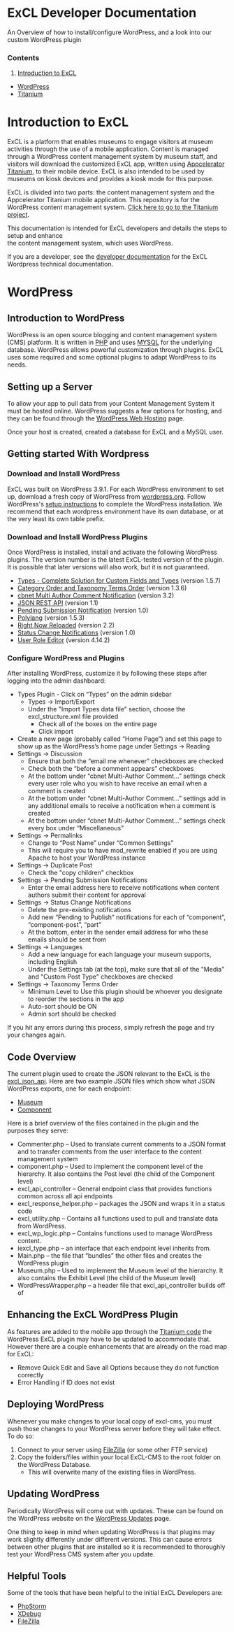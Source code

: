 # ExCL Developer Documentation #
An Overview of how to install/configure WordPress, and a look into our custom WordPress plugin

### Contents ###

1. [Introduction to ExCL](#exclIntro)
- [WordPress](#wordpress)
- [Titanium](https://github.com/cmhouston/excl-mobile#titanium)


# <a name="exclIntro"></a> Introduction to ExCL #
ExCL is a platform that enables museums to engage visitors at museum activities through the use of 
a mobile application. Content is managed through a WordPress content management system by museum 
staff, and visitors will download the customized ExCL app, written using [Appcelerator Titanium](http://www.appcelerator.com/titanium/), 
to their mobile device. ExCL is also intended to be used by museums on kiosk devices and provides 
a kiosk mode for this purpose.

ExCL is divided into two parts: the content management system and the Appcelerator Titanium mobile application. This repository is for the WordPress content management system. [Click here to go to the Titanium project](https://github.com/cmhouston/excl-mobile).

This documentation is intended for ExCL developers and details the steps to setup and enhance  
the content management system, which uses WordPress.

If you are a developer, see the [developer documentation](docs/developerDocs.md) for the ExCL Wordpress technical documentation.

# <a name="wordpress"></a> WordPress #

## Introduction to WordPress ##
WordPress is an open source blogging and content management system (CMS) platform. It is written in 
[PHP](https://php.net/) and uses [MYSQL](http://www.mysql.com/) for the underlying database. WordPress allows powerful customization through plugins. 
ExCL uses some required and some optional plugins to adapt WordPress to its needs.

## Setting up a Server ##

To allow your app to pull data from your Content Management System it must be hosted online. WordPress suggests a few options for hosting, and they can be found through the [WordPress Web Hosting](http://wordpress.org/hosting/) page.

Once your host is created, created a database for ExCL and a MySQL user.

## Getting started With Wordpress ##

### Download and Install WordPress ###
ExCL was built on WordPress 3.9.1. For each WordPress environment to set up, download a fresh copy of 
WordPress from [wordpress.org](http://www.wordpress.org). Follow WordPress's [setup instructions](http://codex.wordpress.org/Installing_WordPress) to complete the WordPress installation. We recommend 
that each wordpress environment have its own database, or at the very least its own table prefix.

### Download and Install WordPress Plugins ###
Once WordPress is installed, install and activate the following WordPress plugins. The version number is the latest 
ExCL-tested version of the plugin. It is possible that later versions will also work, but it is not guaranteed.

* [Types - Complete Solution for Custom Fields and Types](http://wordpress.org/plugins/types/) (version 1.5.7)
* [Category Order and Taxonomy Terms Order](https://wordpress.org/plugins/taxonomy-terms-order/) (version 1.3.6)
* [cbnet Multi Author Comment Notification](http://wordpress.org/plugins/cbnet-multi-author-comment-notification/) (version 3.2)
* [JSON REST API](https://wordpress.org/plugins/json-rest-api/) (version 1.1)
* [Pending Submission Notification](https://wordpress.org/plugins/pending-submission-notifications/) (version 1.0)
* [Polylang](http://wordpress.org/plugins/polylang/) (version 1.5.3)
* [Right Now Reloaded](https://wordpress.org/plugins/right-now-reloaded/) (version 2.2)
* [Status Change Notifications](https://wordpress.org/plugins/status-change-notifications/) (version 1.0)
* [User Role Editor](https://wordpress.org/plugins/user-role-editor/) (version 4.14.2)





### Configure WordPress and Plugins ###
After installing WordPress, customize it by following these steps after logging into the admin dashboard:

* Types Plugin - Click on “Types” on the admin sidebar
    * Types -> Import/Export
    * Under the "Import Types data file" section, choose the excl_structure.xml file provided
    	* Check all of the boxes on the entire page
    	* Click import
* Create a new page (probably called “Home Page”) and set this page to show up as the WordPress’s home page under Settings -> Reading
* Settings -> Discussion
    * Ensure that both the “email me whenever” checkboxes are checked
    * Check both the “before a comment appears” checkboxes
    * At the bottom under “cbnet Multi-Author Comment…” settings check every user role who you wish to have receive an email when a comment is created
    * At the bottom under “cbnet Multi-Author Comment…” settings add in any additional emails to receive a notification when a comment is created
    * At the bottom under “cbnet Multi-Author Comment…” settings check every box under “Miscellaneous”
* Settings -> Permalinks
    * Change to “Post Name” under “Common Settings”
    * This will require you to have mod_rewrite enabled if you are using Apache to host your WordPress instance
* Settings -> Duplicate Post
    * Check the "copy children" checkbox
* Settings -> Pending Submission Notifications
    * Enter the email address here to receive notifications when content authors submit their content for approval
* Settings -> Status Change Notifications
    * Delete the pre-existing notifications
    * Add new “Pending to Publish” notifications for each of “component”, “component-post”, “part”
    * At the bottom, enter in the sender email address for who these emails should be sent from 
* Settings -> Languages
    * Add a new language for each language your museum supports, including English
    * Under the Settings tab (at the top), make sure that all of the "Media" and "Custom Post Type" checkboxes are checked
* Settings -> Taxonomy Terms Order
    * Minimum Level to Use this plugin should be whoever you designate to reorder the sections in the app
    * Auto-sort should be ON
    * Admin sort should be checked
	
If you hit any errors during this process, simply refresh the page and try your changes again.

## Code Overview ##

The current plugin used to create the JSON relevant to the ExCL  is the [excl_json_api](wp-content/plugins/excl_json_api). Here are two example JSON files which show what JSON WordPress exports, one for each endpoint:

- [Museum](example_museum.json)
- [Component](example_component.json)

Here is a brief overview of the files contained in the plugin and the purposes they serve:

- Commenter.php – Used to translate current comments to a JSON format and to transfer comments from the user interface to the content management system
- component.php – Used to implement the component level of the hierarchy. It also contains the Post level (the child of the Component level)
- excl\_api\_controller – General endpoint class that provides functions common across all api endpoints
- excl\_response\_helper.php – packages the JSON and wraps it in a status code
- excl\_utility.php – Contains all functions used to pull and translate data from WordPress. 
- excl\_wp\_logic.php – Contains functions used to manage WordPress content.
- iexcl\_type.php – an interface that each endpoint level inherits from.
- Main.php – the file that “bundles” the other files and creates the WordPress plugin
- Museum.php – Used to implement the Museum level of the hierarchy. It also contains the Exhibit Level (the child of the Museum level)
- WordPressWrapper.php – a header file that excl\_api\_controller builds off of


## Enhancing the ExCL WordPress Plugin ##

As features are added to the mobile app through the [Titanium code](https://github.com/cmhouston/excl-mobile) the WordPress ExCL plugin may have to be updated to accommodate that. However there are a couple enhancements that are already on the road map for ExCL: 

- Remove Quick Edit and Save all Options because they do not function correctly
- Error Handling if ID does not exist

## Deploying WordPress ##

Whenever you make changes to your local copy of excl-cms, you must push those changes to your WordPress server before they will take effect. To do so:

1. Connect to your server using [FileZilla](http://sourceforge.net/projects/filezilla/) (or some other FTP service) 
2. Copy the folders/files within your local ExCL-CMS to the root folder on the WordPress Database.
	- This will overwrite many of the existing files in WordPress. 

## Updating WordPress ##

Periodically WordPress will come out with updates. These can be found on the WordPress website on the [WordPress Updates](https://codex.wordpress.org/Updating_WordPress) page.

One thing to keep in mind when updating WordPress is that plugins may work slightly differently under different versions. This can cause errors between other plugins that are installed so it is recommended to thoroughly test your WordPress CMS system after you update.

## Helpful Tools ##
Some of the tools that have been helpful to the initial ExCL Developers are:

- [PhpStorm](http://www.jetbrains.com/phpstorm/)
- [XDebug](http://xdebug.org/)
- [FileZilla](http://sourceforge.net/projects/filezilla/)
